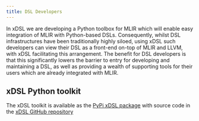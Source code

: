 ```yaml
---
title: DSL Developers
---
```


In xDSL we are developing a Python toolbox for MLIR which will enable easy
integration of MLIR with Python-based DSLs. Consequently, whilst DSL
infrastructures have been traditionally highly siloed, using xDSL such
developers can view their DSL as a front-end on-top of MLIR and LLVM, with xDSL
facilitating this arrangement. The benefit for DSL developers is that this
significantly lowers the barrier to entry for developing and maintaining a DSL,
as well as providing a wealth of supporting tools for their users which are
already integrated with MLIR.

## xDSL Python toolkit

The xDSL toolkit is available as the
[PyPi xDSL package](https://pypi.org/project/xdsl/) with source code in the
[xDSL GitHub repository](https://github.com/xdslproject/xdsl)
